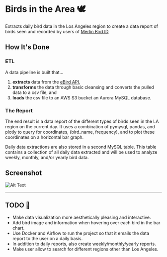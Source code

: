 # Birds in the Area 🕊
Extracts daily bird data in the Los Angeles region to create a data report of birds seen and recorded by users of [Merlin Bird ID](https://merlin.allaboutbirds.org)

## How It's Done
### **ETL**
A data pipeline is built that...

1. **extracts** data from the [eBird API](https://documenter.getpostman.com/view/664302/S1ENwy59),
2. **transforms** the data through basic cleansing and converts the pulled data to a csv file, and
3. **loads** the csv file to an AWS S3 bucket an Aurora MySQL database.

### **The Report**
The end result is a data report of the different types of birds seen in the LA region on the current day. It uses a combination of pymysql, pandas, and plotly to query for coordinates, (bird_name, frequency), and to plot these coordinates on a horizontal bar graph.

Daily data extractions are also stored in a second MySQL table. This table contains a collection of all daily data extracted and will be used to analyze weekly, monthly, and/or yearly bird data.

## Screenshot
![Alt Text](https://media.giphy.com/media/R8T0Cw1KD6nxByOkZJ/giphy.gif)

------

## TODO 📌
- Make data visualization more aesthetically pleasing and interactive.
- Add bird image and information when hovering over each bird in the bar chart.
- Use Docker and Airflow to run the project so that it emails the data report to the user on a daily basis.
- In addition to daily reports, also create weekly/monthly/yearly reports.
- Make user allow to search for different regions other than Los Angeles.
